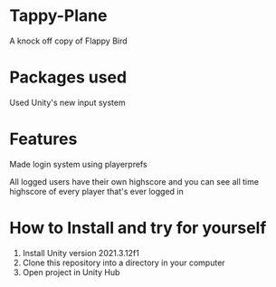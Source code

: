 # Tappy-Plane
A knock off copy of Flappy Bird

# Packages used
Used Unity's new input system

# Features
Made login system using playerprefs

All logged users have their own highscore and you can see all time highscore of every player that's ever logged in

# How to Install and try for yourself
1. Install Unity version 2021.3.12f1
2. Clone this repository into a directory in your computer
3. Open project in Unity Hub
